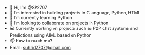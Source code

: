 - 👋 Hi, I’m @SP2707
- 👀 I’m interested in building projects in C language, Python, HTML
- 🌱 I’m currently learning Python
- 💞️ I’m looking to collaborate on projects in Python
- 💻 Currently working on projects such as P2P chat systems and Predictions using AIML based on Python 
- 📫 How to reach me?
- Email: suhrid2707@gmail.com
<!---
SP2707/SP2707 is a ✨ special ✨ repository because its `README.md` (this file) appears on your GitHub profile.
You can click the Preview link to take a look at your changes.
--->

